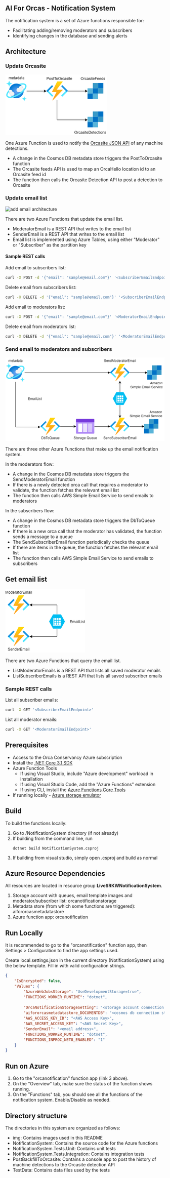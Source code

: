 ## AI For Orcas - Notification System

The notification system is a set of Azure functions responsible for:
- Facilitating adding/removing moderators and subscribers
- Identifying changes in the database and sending alerts

## Architecture

### Update Orcasite

![post to Orcasite architecture](img/post-to-orcasite.png)

One Azure Function is used to notify the [Orcasite JSON API](https://live.orcasound.net/api/json/swaggerui) of any machine detections.

- A change in the Cosmos DB metadata store triggers the PostToOrcasite function
- The Orcasite feeds API is used to map an OrcaHello location id to an Orcasite feed id
- The function then calls the Orcasite Detection API to post a detection to Orcasite

### Update email list

![add email architecture](img/add-email.png)

There are two Azure Functions that update the email list.

- ModeratorEmail is a REST API that writes to the email list
- SenderEmail is a REST API that writes to the email list
- Email list is implemented using Azure Tables, using either "Moderator" or "Subscriber" as the partition key

#### Sample REST calls

Add email to subscribers list:

```bash
curl -X POST -d '{"email": "sample@email.com"}' '<SubscriberEmailEndpoint>'
```

Delete email from subscribers list:

```bash
curl -X DELETE -d '{"email": "sample@email.com"}' '<SubscriberEmailEndpoint>'
```

Add email to moderators list:

```bash
curl -X POST -d '{"email": "sample@email.com"}' '<ModeratorEmailEndpoint>'
```

Delete email from moderators list:

```bash
curl -X DELETE -d '{"email": "sample@email.com"}' '<ModeratorEmailEndpoint>'
```

### Send email to moderators and subscribers

![send email architecture](img/send-email.png)

There are three other Azure Functions that make up the email notification system.

In the moderators flow:

- A change in the Cosmos DB metadata store triggers the SendModeratorEmail function
- If there is a newly detected orca call that requires a moderator to validate, the function fetches the relevant email list
- The function then calls AWS Simple Email Service to send emails to moderators

In the subscribers flow:

- A change in the Cosmos DB metadata store triggers the DbToQueue function
- If there is a new orca call that the moderator has validated, the function sends a message to a queue
- The SendSubscriberEmail function periodically checks the queue
- If there are items in the queue, the function fetches the relevant email list
- The function then calls AWS Simple Email Service to send emails to subscribers

## Get email list

![list email architecture](img/list-email.png)

There are two Azure Functions that query the email list.

- ListModeratorEmails is a REST API that lists all saved moderator emails
- ListSubscriberEmails is a REST API that lists all saved subscriber emails

### Sample REST calls

List all subscriber emails:

```bash
curl -X GET '<SubscriberEmailEndpoint>'
```

List all moderator emails:

```bash
curl -X GET '<ModeratorEmailEndpoint>'
```

## Prerequisites

- Access to the Orca Conservancy Azure subscription
- Install the [.NET Core 3.1 SDK](https://dotnet.microsoft.com/download/dotnet-core/3.1)
- Azure Function Tools
    - If using Visual Studio, include "Azure development" workload in installation
    - If using Visual Studio Code, add the "Azure Functions" extension
    - If using CLI, install the [Azure Functions Core Tools](https://docs.microsoft.com/en-us/azure/azure-functions/functions-run-local?tabs=linux%2Ccsharp%2Cbash#v2)
- If running locally - [Azure storage emulator](https://docs.microsoft.com/en-us/azure/storage/common/storage-use-emulator)

## Build 
To build the functions locally:

1. Go to /NotificationSystem directory (if not already)
2. If building from the command line, run 
    ```
    dotnet build NotificationSystem.csproj
    ```
3. If building from visual studio, simply open .csproj and build as normal

## Azure Resource Dependencies
All resources are located in resource group **LiveSRKWNotificationSystem**.

1. Storage account with queues, email template images and moderator/subscriber list: orcanotificationstorage
2. Metadata store (from which some functions are triggered): aifororcasmetadatastore
3. Azure function app: orcanotification

## Run Locally
It is recommended to go to the "orcanotification" function app, then Settings > Configuration to find the app settings used. 

Create local.settings.json in the current directory (NotificationSystem) using the below template. Fill in with valid configuration strings.

```json
{
    "IsEncrypted": false,
    "Values": {
        "AzureWebJobsStorage": "UseDevelopmentStorage=true",
        "FUNCTIONS_WORKER_RUNTIME": "dotnet",

        "OrcaNotificationStorageSetting": "<storage account connection string>",
        "aifororcasmetadatastore_DOCUMENTDB": "<cosmos db connection string>",
        "AWS_ACCESS_KEY_ID": "<AWS Access Key>",
        "AWS_SECRET_ACCESS_KEY": "<AWS Secret Key>",
        "SenderEmail": "<email address>",
        "FUNCTIONS_WORKER_RUNTIME": "dotnet",
        "FUNCTIONS_INPROC_NET8_ENABLED": "1"
    }
}
```

## Run on Azure

1. Go to the "orcanotification" function app (link 3 above). 
2. On the "Overview" tab, make sure the status of the function shows running.
3. On the "Functions" tab, you should see all the functions of the notification system. Enable/Disable as needed.

## Directory structure

The directories in this system are organized as follows:

* img: Contains images used in this README
* NotificationSystem: Contains the source code for the Azure functions
* NotificationSystem.Tests.Unit: Contains unit tests
* NotificationSystem.Tests.Integration: Contains integration tests
* PostBackfillToOrcasite: Contains a console app to post the history of machine detections to the Orcasite detection API
* TestData: Contains data files used by the tests
